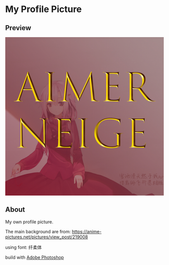 # My Profile Picture

## Preview

![](https://raw.githubusercontent.com/AimerNeige/PicGoData/master/img/AimerNeige.jpg)

## About

My own profile picture.

The main background are from: <https://anime-pictures.net/pictures/view_post/219008>

using font: 纤柔体

build with [Adobe Photoshop](https://www.adobe.com/products/photoshop.html)
